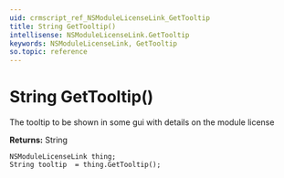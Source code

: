 ```yaml
---
uid: crmscript_ref_NSModuleLicenseLink_GetTooltip
title: String GetTooltip()
intellisense: NSModuleLicenseLink.GetTooltip
keywords: NSModuleLicenseLink, GetTooltip
so.topic: reference
---
```


# String GetTooltip()

The tooltip to be shown in some gui with details on the module license

**Returns:** String

```crmscript
NSModuleLicenseLink thing;
String tooltip  = thing.GetTooltip();
```

